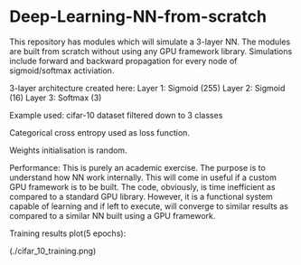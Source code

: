 # Deep-Learning-NN-from-scratch
This repository has modules which will simulate a 3-layer NN. The modules are built from scratch without using any GPU framework library. Simulations include forward and backward propagation for every node of sigmoid/softmax activiation.

3-layer architecture created here: Layer 1: Sigmoid (255)
                                   Layer 2: Sigmoid (16)
                                   Layer 3: Softmax (3)

Example used: cifar-10 dataset filtered down to 3 classes

Categorical cross entropy used as loss function.

Weights initialisation is random.

Performance:
This is purely an academic exercise. The purpose is to understand how NN work internally. This will come in useful if a custom GPU framework is to be built. The code, obviously, is time inefficient as compared to a standard GPU library. However, it is a functional system capable of learning and if left to execute, will converge to similar results as compared to a similar NN built using a GPU framework.

Training results plot(5 epochs):

(./cifar_10_training.png)
